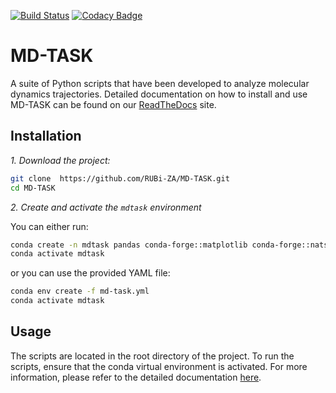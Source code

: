 [![Build Status](https://travis-ci.org/RUBi-ZA/MD-TASK.svg?branch=master)](https://travis-ci.org/RUBi-ZA/MD-TASK)
[![Codacy Badge](https://api.codacy.com/project/badge/Grade/ece0a51e7cf4436abf71795051f4ee7b)](https://www.codacy.com/gh/RUBi-ZA/MD-TASK?utm_source=github.com&amp;utm_medium=referral&amp;utm_content=RUBi-ZA/MD-TASK&amp;utm_campaign=Badge_Grade)

# MD-TASK

A suite of Python scripts that have been developed to analyze molecular dynamics trajectories. Detailed documentation on how to install and use MD-TASK can be found on our [ReadTheDocs](http://md-task.readthedocs.io/en/latest/index.html) site.

## Installation

*1. Download the project:*
```bash
git clone  https://github.com/RUBi-ZA/MD-TASK.git
cd MD-TASK
```

*2. Create and activate the `mdtask` environment*

You can either run:

```bash
conda create -n mdtask pandas conda-forge::matplotlib conda-forge::natsort anaconda::networkx conda-forge::mdtraj
conda activate mdtask
```

or you can use the provided YAML file:

```bash
conda env create -f md-task.yml
conda activate mdtask
```

## Usage
The scripts are located in the root directory of the project. To run the scripts, ensure that the conda virtual environment is activated. For more information, please refer to the detailed documentation [here](http://md-task.readthedocs.io/en/latest/index.html).
